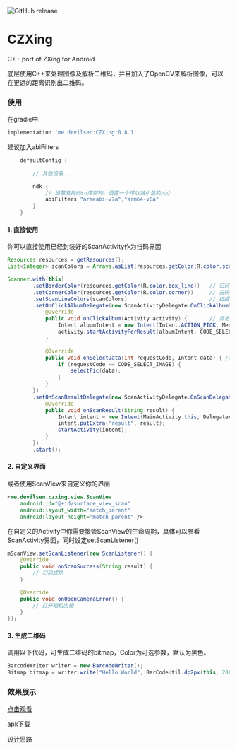 ![GitHub release](https://img.shields.io/github/release/devilsen/czxing.svg)

# CZXing
C++ port of ZXing for Android

底层使用C++来处理图像及解析二维码，并且加入了OpenCV来解析图像，可以在更远的距离识别出二维码。

### 使用
在gradle中:
``` groovy
implementation 'me.devilsen:CZXing:0.8.1'
```
建议加入abiFilters
```gradle
    defaultConfig {
        
        // 其他设置...

        ndk {
            // 设置支持的so库架构，设置一个可以减小包的大小
            abiFilters "armeabi-v7a","arm64-v8a"
        }
    }
```

#### 1. 直接使用
你可以直接使用已经封装好的ScanActivity作为扫码界面
```java
Resources resources = getResources();
List<Integer> scanColors = Arrays.asList(resources.getColor(R.color.scan_side), resources.getColor(R.color.scan_partial), resources.getColor(R.color.scan_middle));

Scanner.with(this)
        .setBorderColor(resources.getColor(R.color.box_line))   // 扫码框边框颜色
        .setCornerColor(resources.getColor(R.color.corner))     // 扫码框角颜色
        .setScanLineColors(scanColors)                          // 扫描线颜色（这是一个渐变颜色）
        .setOnClickAlbumDelegate(new ScanActivityDelegate.OnClickAlbumDelegate() {
            @Override
            public void onClickAlbum(Activity activity) {       // 点击右上角的相册按钮
                Intent albumIntent = new Intent(Intent.ACTION_PICK, MediaStore.Images.Media.EXTERNAL_CONTENT_URI);
                activity.startActivityForResult(albumIntent, CODE_SELECT_IMAGE);
            }

            @Override
            public void onSelectData(int requestCode, Intent data) { // 选择图片返回的数据
                if (requestCode == CODE_SELECT_IMAGE) {
                    selectPic(data);
                }
            }
        })
        .setOnScanResultDelegate(new ScanActivityDelegate.OnScanDelegate() { // 接管扫码成功的数据
            @Override
            public void onScanResult(String result) {
                Intent intent = new Intent(MainActivity.this, DelegateActivity.class);
                intent.putExtra("result", result);
                startActivity(intent);
            }
        })
        .start();
```

#### 2. 自定义界面
或者使用ScanView来自定义你的界面
```xml
<me.devilsen.czxing.view.ScanView
    android:id="@+id/surface_view_scan"
    android:layout_width="match_parent"
    android:layout_height="match_parent" />
```

在自定义的Activity中你需要接管ScanView的生命周期，具体可以参看ScanActivity界面，同时设定setScanListener()
```java
mScanView.setScanListener(new ScanListener() {
    @Override
    public void onScanSuccess(String result) {
        // 扫码成功
    }

    @Override
    public void onOpenCameraError() {
        // 打开相机出错
    }
});
```

#### 3. 生成二维码
调用以下代码，可生成二维码的bitmap，Color为可选参数，默认为黑色。
```java
BarcodeWriter writer = new BarcodeWriter();
Bitmap bitmap = writer.write("Hello World", BarCodeUtil.dp2px(this, 200), BarCodeUtil.dp2px(this, 200), Color.RED);
```


### 效果展示
[点击观看](https://www.bilibili.com/video/av59888116)

[apk下载](https://github.com/devilsen/CZXing/releases)

[设计思路](https://www.jianshu.com/p/e2866af44236)

